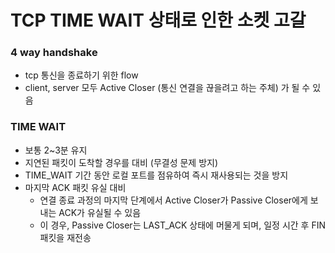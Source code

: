 # TCP TIME WAIT 상태로 인한 소켓 고갈

### 4 way handshake
- tcp 통신을 종료하기 위한 flow
- client, server 모두 Active Closer (통신 연결을 끊을려고 하는 주체) 가 될 수 있음

### TIME WAIT
- 보통 2~3분 유지
- 지연된 패킷이 도착할 경우를 대비 (무결성 문제 방지)
- TIME_WAIT 기간 동안 로컬 포트를 점유하여 즉시 재사용되는 것을 방지
- 마지막 ACK 패킷 유실 대비
    - 연결 종료 과정의 마지막 단계에서 Active Closer가 Passive Closer에게 보내는 ACK가 유실될 수 있음
    - 이 경우, Passive Closer는 LAST_ACK 상태에 머물게 되며, 일정 시간 후 FIN 패킷을 재전송
